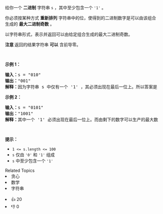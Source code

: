 <p>给你一个 <strong>二进制</strong> 字符串 <code>s</code> ，其中至少包含一个 <code>'1'</code> 。</p>

<p>你必须按某种方式 <strong>重新排列</strong> 字符串中的位，使得到的二进制数字是可以由该组合生成的 <strong>最大二进制奇数</strong> 。</p>

<p>以字符串形式，表示并返回可以由给定组合生成的最大二进制奇数。</p>

<p><strong>注意 </strong>返回的结果字符串 <strong>可以</strong> 含前导零。</p>

<p>&nbsp;</p>

<p><strong class="example">示例 1：</strong></p>

<pre>
<strong>输入：</strong>s = "010"
<strong>输出：</strong>"001"
<strong>解释：</strong>因为字符串 s 中仅有一个 '1' ，其必须出现在最后一位上。所以答案是 "001" 。
</pre>

<p><strong class="example">示例 2：</strong></p>

<pre>
<strong>输入：</strong>s = "0101"
<strong>输出：</strong>"1001"
<strong>解释：</strong>其中一个 '1' 必须出现在最后一位上。而由剩下的数字可以生产的最大数字是 "100" 。所以答案是 "1001" 。
</pre>

<p>&nbsp;</p>

<p><strong>提示：</strong></p>

<ul> 
 <li><code>1 &lt;= s.length &lt;= 100</code></li> 
 <li><code>s</code> 仅由 <code>'0'</code> 和 <code>'1'</code> 组成</li> 
 <li><code>s</code> 中至少包含一个 <code>'1'</code></li> 
</ul>

<div><div>Related Topics</div><div><li>贪心</li><li>数学</li><li>字符串</li></div></div><br><div><li>👍 20</li><li>👎 0</li></div>